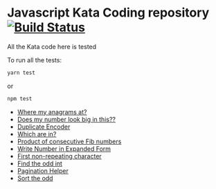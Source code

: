 # Javascript Kata Coding repository [![Build Status](https://travis-ci.com/fpineda3105/kata-coding.svg?branch=master)](https://travis-ci.com/fpineda3105/kata-coding)
 
All the Kata code here is tested

To run all the tests:
```bash
yarn test 
```
or

```bash
npm test
```

- [Where my anagrams at?](https://www.codewars.com/kata/523a86aa4230ebb5420001e1/)
- [Does my number look big in this??](https://www.codewars.com/kata/523a86aa4230ebb5420001e1/)
- [Duplicate Encoder](https://www.codewars.com/kata/54b42f9314d9229fd6000d9c/)
- [Which are in?](https://www.codewars.com/kata/550554fd08b86f84fe000a58/)
- [Product of consecutive Fib numbers](https://www.codewars.com/kata/5541f58a944b85ce6d00006a/)
- [Write Number in Expanded Form](https://www.codewars.com/kata/5842df8ccbd22792a4000245)
- [First non-repeating character](https://www.codewars.com/kata/52bc74d4ac05d0945d00054e)
- [Find the odd int](https://www.codewars.com/kata/54da5a58ea159efa38000836)
- [Pagination Helper](https://www.codewars.com/kata/515bb423de843ea99400000a)
- [Sort the odd](https://www.codewars.com/kata/578aa45ee9fd15ff4600090d/)